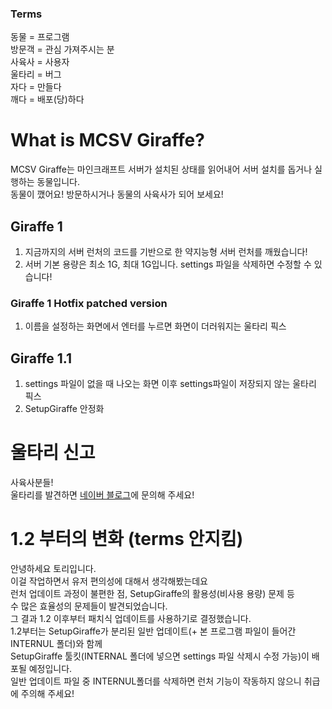 ### Terms
동물 = 프로그램  
방문객 = 관심 가져주시는 분  
사육사 = 사용자  
울타리 = 버그  
자다 = 만들다  
깨다 = 배포(당)하다
# What is MCSV Giraffe?
MCSV Giraffe는 마인크래프트 서버가 설치된 상태를 읽어내어 서버 설치를 돕거나 실행하는 동물입니다.  
동물이 깼어요! 방문하시거나 동물의 사육사가 되어 보세요!
## Giraffe 1
1. 지금까지의 서버 런처의 코드를 기반으로 한 약지능형 서버 런처를 깨웠습니다!
2. 서버 기본 용량은 최소 1G, 최대 1G입니다. settings 파일을 삭제하면 수정할 수 있습니다!
### Giraffe 1 Hotfix patched version
1. 이름을 설정하는 화면에서 엔터를 누르면 화면이 더러워지는 울타리 픽스
## Giraffe 1.1
1. settings 파일이 없을 때 나오는 화면 이후 settings파일이 저장되지 않는 울타리 픽스
2. SetupGiraffe 안정화

# 울타리 신고
사육사분들!  
울타리를 발견하면 [네이버 블로그](https://blog.naver.com/tvasuper)에 문의해 주세요!

# 1.2 부터의 변화 (terms 안지킴)
안녕하세요 토리입니다.  
이걸 작업하면서 유저 편의성에 대해서 생각해봤는데요  
런처 업데이트 과정이 불편한 점, SetupGiraffe의 활용성(비사용 용량) 문제 등  
수 많은 효율성의 문제들이 발견되었습니다.  
그 결과 1.2 이후부터 패치식 업데이트를 사용하기로 결정했습니다.  
1.2부터는 SetupGiraffe가 분리된 일반 업데이트(+ 본 프로그램 파일이 들어간 INTERNUL 폴더)와 함께  
SetupGiraffe 툴킷(INTERNAL 폴더에 넣으면 settings 파일 삭제시 수정 가능)이 배포될 예정입니다.  
일반 업데이트 파일 중 INTERNUL폴더를 삭제하면 런처 기능이 작동하지 않으니 취급에 주의해 주세요!
